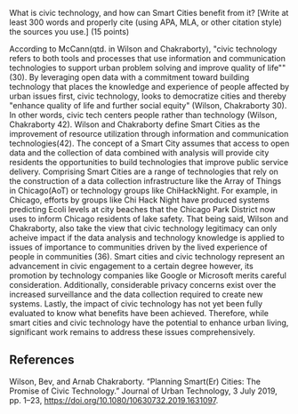 What is civic technology, and how can Smart Cities benefit from it? [Write at least
300 words and properly cite (using APA, MLA, or other citation style) the sources you
use.] (15 points)


According to McCann(qtd. in Wilson and Chakraborty), "civic technology refers to both tools and processes that use information and communication technologies to support urban problem solving and improve quality of life"" (30). By leveraging open data with a commitment toward building technology that places the knowledge and experience of people affected by urban issues first, civic technology, looks to democratize cities and thereby "enhance quality of life and further social equity" (Wilson, Chakraborty 30). In other words, civic tech centers people rather than technology (Wilson, Chakraborty 42). Wilson and Chakraborty define Smart Cities as the improvement of resource utilization through information and communication technologies(42). The concept of a Smart City assumes that access to open data and the collection of data combined with analysis will provide city residents the opportunities to build technologies that improve public service delivery. Comprising Smart Cities are a range of technologies that rely on the construction of a data collection infrastructure like the Array of Things in Chicago(AoT) or technology groups like ChiHackNight. For example, in Chicago, efforts by groups like Chi Hack Night have produced systems predicting Ecoli levels at city beaches that the Chicago Park District now uses to inform Chicago residents of lake safety. That being said, Wilson and Chakraborty, also take the view that civic technology legitimacy can only acheive impact if the data analysis and technology knowledge is applied to issues of importance to communities driven by the lived experience of people in communities (36).
Smart cities and civic technology represent an advancement in civic engagement to a certain degree however, its promotion by technology companies like Google or Microsoft merits careful consideration. Additionally, considerable privacy concerns exist over the increased surveillance and the data collection required to create new systems. Lastly, the impact of civic technology has not yet been fully evaluated to know what benefits have been achieved. Therefore, while smart cities and civic technology have the potential to enhance urban living, significant work remains to address these issues comprehensively.  

## References

Wilson, Bev, and Arnab Chakraborty. “Planning Smart(Er) Cities: The Promise of Civic Technology.” Journal of Urban Technology, 3 July 2019, pp. 1–23, https://doi.org/10.1080/10630732.2019.1631097.

